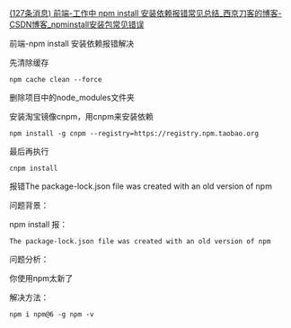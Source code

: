[(127条消息) 前端-工作中 npm install 安装依赖报错常见总结_西京刀客的博客-CSDN博客_npminstall安装包常见错误](https://docker.blog.csdn.net/article/details/120564807?spm=1001.2014.3001.5506)

前端-npm install 安装依赖报错解决

先清除缓存

```
npm cache clean --force
```

删除项目中的node_modules文件夹

安装淘宝镜像cnpm，用cnpm来安装依赖

```
npm install -g cnpm --registry=https://registry.npm.taobao.org
```

最后再执行

```
cnpm install
```

报错The package-lock.json file was created with an old version of npm

问题背景：

npm install 报：

```
The package-lock.json file was created with an old version of npm
```

问题分析：

你使用npm太新了

解决方法：

```
npm i npm@6 -g npm -v
```